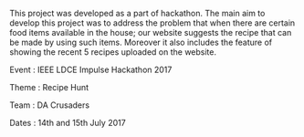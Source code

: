 This project was developed as a part of hackathon. The main aim to develop this project was to address the problem that when there are certain food items available in the house; our website suggests the recipe that can be made by using such items. Moreover it also includes the feature of showing the recent 5 recipes uploaded on the website.

Event : IEEE LDCE Impulse Hackathon 2017

Theme : Recipe Hunt

Team : DA Crusaders

Dates : 14th and 15th July 2017
